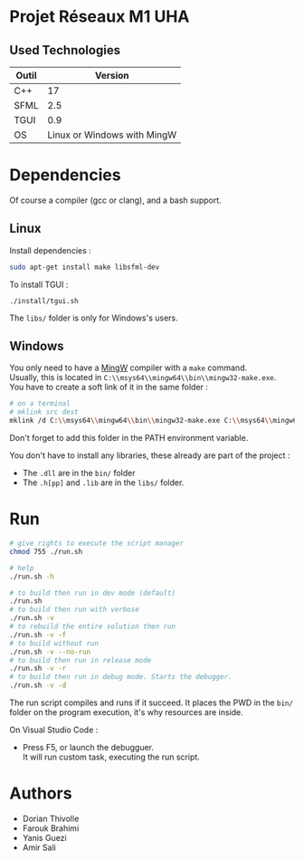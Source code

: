 # Projet Réseaux M1 UHA

## Used Technologies

Outil | Version
------|--------
C++   | 17
SFML  | 2.5
TGUI  | 0.9
OS    | Linux or Windows with MingW

# Dependencies

Of course a compiler (gcc or clang), and a bash support.

## Linux

Install dependencies :

```sh
sudo apt-get install make libsfml-dev
```


To install TGUI :

```
./install/tgui.sh
```


The `libs/` folder is only for Windows's users.

## Windows

You only need to have a [MingW](https://www.msys2.org/) compiler with a `make` command.<br>
Usually, this is located in `C:\\msys64\\mingw64\\bin\\mingw32-make.exe`.<br>
You have to create a soft link of it in the same folder :
```sh
# on a terminal
# mklink src dest
mklink /d C:\\msys64\\mingw64\\bin\\mingw32-make.exe C:\\msys64\\mingw64\\bin\\make
```
Don't forget to add this folder in the PATH environment variable.

You don't have to install any libraries, these already are part of the project :
- The `.dll` are in the `bin/` folder
- The `.h[pp]` and `.lib` are in the `libs/` folder.


# Run

```sh
# give rights to execute the script manager
chmod 755 ./run.sh

# help
./run.sh -h

# to build then run in dev mode (default)
./run.sh
# to build then run with verbose
./run.sh -v
# to rebuild the entire solution then run
./run.sh -v -f
# to build without run
./run.sh -v --no-run
# to build then run in release mode
./run.sh -v -r
# to build then run in debug mode. Starts the debugger.
./run.sh -v -d
```

The run script compiles and runs if it succeed. It places the PWD in the `bin/` folder on the program execution, it's why resources are inside.

On Visual Studio Code :
- Press F5, or launch the debugguer.<br>It will run custom task, executing the run script.

# Authors

- Dorian Thivolle
- Farouk Brahimi
- Yanis Guezi
- Amir Sali
